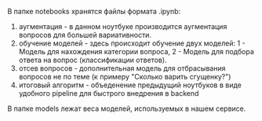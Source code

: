 В папке notebooks хранятся файлы формата .ipynb:
  1. аугментация - в данном ноутбуке производится аугментация вопросов для большей вариативности.
  2. обучение моделей - здесь происходит обучение двух моделей: 1 - Модель для нахождения категории вопроса, 2 - Модель для подбора ответа на вопрос (классификации ответов).
  3. отсев вопросов - дополнительная модель для отбрасывания вопросов не по теме (к примеру "Сколько варить сгущенку?")
  4. итоговый алгоритм - объеденение предыдущий ноутбуков в виде удобного pipeline для быстрого внедрения в backend

     
В папке models лежат веса моделей, используемых в нашем сервисе.
